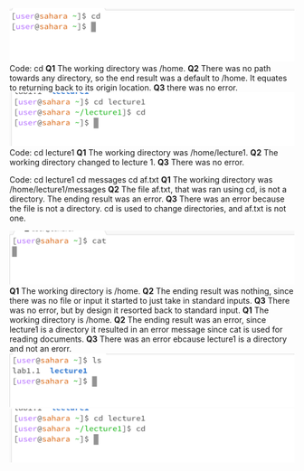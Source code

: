 ![Image](CD-No-Arg.png)
Code:
cd
**Q1** The working directory was /home.
**Q2** There was no path towards any directory, so the end result was a default to /home. It equates to returning back to its origin location.
**Q3** there was no error.
![Image](CD-Direc.png)
Code: 
cd lecture1
**Q1** The working directory was /home/lecture1.
**Q2** The working directory changed to lecture 1.
**Q3** There was no error.

Code:
cd lecture1
cd messages
cd af.txt
**Q1** The working directory was /home/lecture1/messages
**Q2** The file af.txt, that was ran using cd, is not a directory. The ending result was an error.
**Q3** There was an error because the file is not a directory. cd is used to change directories, and af.txt is not one.


![Image](Cat-no-Arg.png)
**Q1** The working directory is /home.
**Q2** The ending result was nothing, since there was no file or input it started to just take in standard inputs.
**Q3** There was no error, but by design it resorted back to standard input.
**Q1** The working directory is /home.
**Q2** The ending result was an error, since lecture1 is a directory it resulted in an error message since cat is used for reading documents.
**Q3** There was an error ebcause lecture1 is a directory and not an erorr.
![Image](Ls-No-Arg.png)
![Image](CD-Direc.png)
